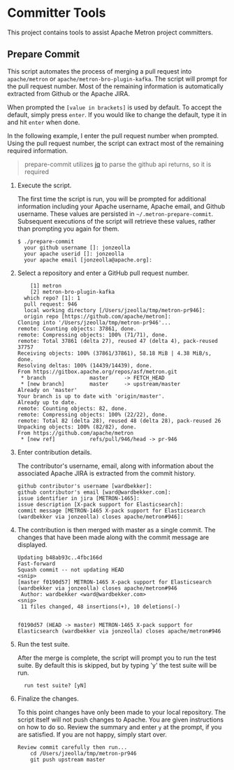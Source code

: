 <!--
Licensed to the Apache Software Foundation (ASF) under one
or more contributor license agreements.  See the NOTICE file
distributed with this work for additional information
regarding copyright ownership.  The ASF licenses this file
to you under the Apache License, Version 2.0 (the
"License"); you may not use this file except in compliance
with the License.  You may obtain a copy of the License at

    http://www.apache.org/licenses/LICENSE-2.0

Unless required by applicable law or agreed to in writing, software
distributed under the License is distributed on an "AS IS" BASIS,
WITHOUT WARRANTIES OR CONDITIONS OF ANY KIND, either express or implied.
See the License for the specific language governing permissions and
limitations under the License.
-->

# Committer Tools

This project contains tools to assist Apache Metron project committers.

## Prepare Commit

This script automates the process of merging a pull request into `apache/metron` or `apache/metron-bro-plugin-kafka`.  The script will prompt for the pull request number.  Most of the remaining information is automatically extracted from Github or the Apache JIRA.

When prompted the `[value in brackets]` is used by default.  To accept the default, simply press `enter`.  If you would like to change the default, type it in and hit `enter` when done.

In the following example, I enter the pull request number when prompted.   Using the pull request number, the script can extract most of the remaining required information.

> prepare-commit utilizes [jq](https://stedolan.github.io/jq/) to parse the github api returns, so it is required

1. Execute the script.  

    The first time the script is run, you will be prompted for additional information including your Apache username, Apache email, and Github username.  These values are persisted in `~/.metron-prepare-commit`.  Subsequent executions of the script will retrieve these values, rather than prompting you again for them.

    ```
    $ ./prepare-commit
      your github username []: jonzeolla
      your apache userid []: jonzeolla
      your apache email [jonzeolla@apache.org]:
    ```

1. Select a repository and enter a GitHub pull request number.

    ```
        [1] metron
        [2] metron-bro-plugin-kafka
      which repo? [1]: 1
      pull request: 946
      local working directory [/Users/jzeolla/tmp/metron-pr946]:
      origin repo [https://github.com/apache/metron]:
    Cloning into '/Users/jzeolla/tmp/metron-pr946'...
    remote: Counting objects: 37861, done.
    remote: Compressing objects: 100% (71/71), done.
    remote: Total 37861 (delta 27), reused 47 (delta 4), pack-reused 37757
    Receiving objects: 100% (37861/37861), 58.18 MiB | 4.38 MiB/s, done.
    Resolving deltas: 100% (14439/14439), done.
    From https://gitbox.apache.org/repos/asf/metron.git
     * branch              master     -> FETCH_HEAD
     * [new branch]        master     -> upstream/master
    Already on 'master'
    Your branch is up to date with 'origin/master'.
    Already up to date.
    remote: Counting objects: 82, done.
    remote: Compressing objects: 100% (22/22), done.
    remote: Total 82 (delta 28), reused 48 (delta 28), pack-reused 26
    Unpacking objects: 100% (82/82), done.
    From https://github.com/apache/metron
     * [new ref]           refs/pull/946/head -> pr-946
    ```

1. Enter contribution details.

    The contributor's username, email, along with information about the associated Apache JIRA is extracted from the commit history.

    ```
    github contributor's username [wardbekker]:
    github contributor's email [ward@wardbekker.com]:
    issue identifier in jira [METRON-1465]:
    issue description [X-pack support for Elasticsearch]:
    commit message [METRON-1465 X-pack support for Elasticsearch (wardbekker via jonzeolla) closes apache/metron#946]:
    ```

1. The contribution is then merged with master as a single commit.  The changes that have been made along with the commit message are displayed.

    ```
    Updating b48ab93c..4fbc166d
    Fast-forward
    Squash commit -- not updating HEAD
    <snip>
    [master f0190d57] METRON-1465 X-pack support for Elasticsearch (wardbekker via jonzeolla) closes apache/metron#946
     Author: wardbekker <ward@wardbekker.com>
    <snip>
     11 files changed, 48 insertions(+), 10 deletions(-)
    
    
    f0190d57 (HEAD -> master) METRON-1465 X-pack support for Elasticsearch (wardbekker via jonzeolla) closes apache/metron#946
    ```

1. Run the test suite.

    After the merge is complete, the script will prompt you to run the test suite.  By default this is skipped, but by typing 'y' the test suite will be run.

    ```
      run test suite? [yN]
    ```

1. Finalize the changes.

    To this point changes have only been made to your local repository.  The script itself will not push changes to Apache.  You are given instructions on how to do so.  Review the summary and enter `y` at the prompt, if you are satisfied.   If you are not happy, simply start over.

    ```
    Review commit carefully then run...
        cd /Users/jzeolla/tmp/metron-pr946
        git push upstream master
    ```

